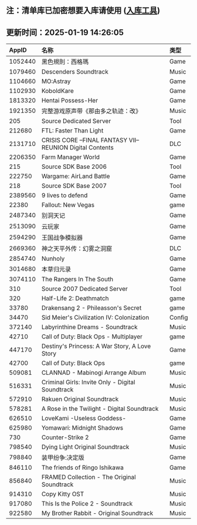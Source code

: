 ## 注：清单库已加密想要入库请使用 ([入库工具](https://github.com/BlankTMing/ManifestAutoUpdate/releases))

## 更新时间：2025-01-19 14:26:05
| AppID | 名称 | 类型  |
| :-------------------- | :----------------------------- | :----------- |
| 1052440 | 黑色規則：西格瑪| Game |
| 1079460 | Descenders Soundtrack| Music |
| 1104660 | MO:Astray| Game |
| 1102930 | KoboldKare| Game |
| 1813320 | Hentai Possess-Her| Game |
| 1921350 | 完整游戏原声带《那由多之轨迹：改》| Music |
| 205 | Source Dedicated Server| Tool |
| 212680 | FTL: Faster Than Light| Game |
| 2131710 | CRISIS CORE –FINAL FANTASY VII– REUNION Digital Contents| DLC |
| 2206350 | Farm Manager World| Game |
| 215 | Source SDK Base 2006| Tool |
| 222750 | Wargame: AirLand Battle| Game |
| 218 | Source SDK Base 2007| Tool |
| 2389560 | 9 lives to defend| Game |
| 22380 | Fallout: New Vegas| game |
| 2487340 | 别洞天记| Game |
| 2513090 | 云玩家| Game |
| 2594290 | 王国战争模拟器| Game |
| 2669360 | 神之天平外传：幻雾之洞窟| DLC |
| 2854740 | Nunholy| Game |
| 3014680 | 本草归元录| Game |
| 3074110 | The Rangers In The South| Game |
| 310 | Source 2007 Dedicated Server| Tool |
| 320 | Half-Life 2: Deathmatch| game |
| 33780 | Drakensang 2 - Phileasson's Secret| game |
| 34470 | Sid Meier's Civilization IV: Colonization| Config |
| 372140 | Labyrinthine Dreams - Soundtrack| Music |
| 42710 | Call of Duty: Black Ops - Multiplayer| game |
| 447170 | Destiny's Princess: A War Story, A Love Story| Game |
| 42700 | Call of Duty: Black Ops| game |
| 509081 | CLANNAD - Mabinogi Arrange Album| Music |
| 516331 | Criminal Girls: Invite Only - Digital Soundtrack| Music |
| 572910 | Rakuen Original Soundtrack| Music |
| 578281 | A Rose in the Twilight - Digital Soundtrack| Music |
| 626510 | LoveKami -Useless Goddess-| Game |
| 625980 | Yomawari: Midnight Shadows| Game |
| 730 | Counter-Strike 2| Game |
| 798540 | Dying Light Original Soundtrack| Music |
| 798840 | 装甲纷争:决定版| Game |
| 846110 | The friends of Ringo Ishikawa| Game |
| 856840 | FRAMED Collection - The Original Soundtrack| Music |
| 914310 | Copy Kitty OST| Music |
| 917080 | This Is the Police 2 - Soundtrack| Music |
| 922580 | My Brother Rabbit - Original Soundtrack| Music |
